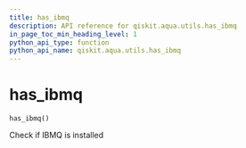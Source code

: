 ```yaml
---
title: has_ibmq
description: API reference for qiskit.aqua.utils.has_ibmq
in_page_toc_min_heading_level: 1
python_api_type: function
python_api_name: qiskit.aqua.utils.has_ibmq
---
```


# has\_ibmq

<span id="qiskit.aqua.utils.has_ibmq" />

`has_ibmq()`

Check if IBMQ is installed

